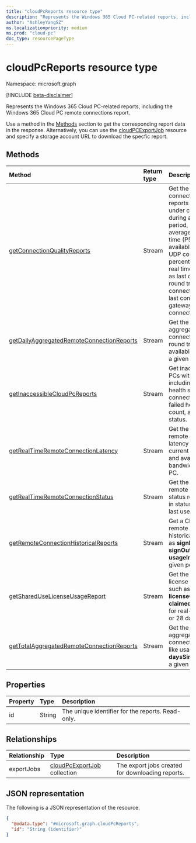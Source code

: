 ```yaml
---
title: "cloudPcReports resource type"
description: "Represents the Windows 365 Cloud PC-related reports, including the Windows 365 Cloud PC remote connections report."
author: "AshleyYangSZ"
ms.localizationpriority: medium
ms.prod: "cloud-pc"
doc_type: resourcePageType
---
```


# cloudPcReports resource type

Namespace: microsoft.graph

[!INCLUDE [beta-disclaimer](../../includes/beta-disclaimer.md)]

Represents the Windows 365 Cloud PC-related reports, including the Windows 365 Cloud PC remote connections report.

Use a method in the [Methods](#methods) section to get the corresponding report data in the response. Alternatively, you can use the [cloudPCExportJob](cloudpcexportjob.md) resource and specify a storage account URL to download the specfic report.

## Methods
|Method|Return type|Description|
|:---|:---|:---|
|[getConnectionQualityReports](../api/cloudpcreports-gettotalaggregatedremoteconnectionreports.md)|Stream|Get the overall connection quality reports for all devices under current tenant, during a given time period, such as average round trip time (P50), average available bandwidth, UDP connection percentage, and other real time metrics such as last connection round trip time, last connection Client IP, last connection gateway, and last connection protocol.|
|[getDailyAggregatedRemoteConnectionReports](../api/cloudpcreports-getdailyaggregatedremoteconnectionreports.md)|Stream|Get the daily aggregated remote connection reports like round trip time and available bandwidth in a given period.|
|[getInaccessibleCloudPcReports](../api/cloudpcreports-getinaccessiblecloudpcreports.md)|Stream|Get inaccessible Cloud PCs with details, including the latest health state, failed connection count, failed health check count, and system status.|
|[getRealTimeRemoteConnectionLatency](../api/cloudpcreports-getrealtimeremoteconnectionlatency.md)|Stream|Get the real-time remote connection latency reports like current round trip time and available bandwidth of a Cloud PC.|
|[getRealTimeRemoteConnectionStatus](../api/cloudpcreports-getrealtimeremoteconnectionstatus.md)|Stream|Get the real-time remote connection status reports like sign in status, or days since last use of a Cloud PC.|
|[getRemoteConnectionHistoricalReports](../api/cloudpcreports-getremoteconnectionhistoricalreports.md)|Stream|Get a Cloud PC's remote connection historical reports, such as **signInDateTime**, **signOutDateTime**, or **usageInHour**, in a given period.|
|[getSharedUseLicenseUsageReport](../api/cloudpcreports-getshareduselicenseusagereport.md)|Stream|Get the shared use license usage reports, such as **servicePlanId**, **licenseCount**, and **claimedLicenseCount**, for real-time, 7 days, or 28 days trend.|
|[getTotalAggregatedRemoteConnectionReports](../api/cloudpcreports-gettotalaggregatedremoteconnectionreports.md)|Stream|Get the total aggregated remote connection reports, like usage and **daysSinceLastUse**, in a given period.|

## Properties
|Property|Type|Description|
|:---|:---|:---|
|id|String|The unique identifier for the reports. Read-only. |

## Relationships
|Relationship|Type|Description|
|:---|:---|:---|
|exportJobs|[cloudPcExportJob](../resources/cloudpcexportjob.md) collection|The export jobs created for downloading reports.|

## JSON representation
The following is a JSON representation of the resource.
<!-- {
  "blockType": "resource",
  "keyProperty": "id",
  "@odata.type": "microsoft.graph.cloudPcReports",
  "openType": false
}
-->
``` json
{
  "@odata.type": "#microsoft.graph.cloudPcReports",
  "id": "String (identifier)"
}
```
